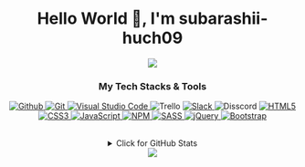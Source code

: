 <!-- Intro -->


<h1 align="center" > Hello World 👋, I'm subarashii-huch09 </h1>
<div align="center"><img src="https://github.com/subarashii-huch09/subarashii-huch09/raw/main/159027.gif">
<br>

<h3 align="center">My Tech Stacks & Tools </h3>

<p align="center">
      <a href="https://github.com/subarashii-huch09" target="_blank"><img alt="Github" src="https://img.shields.io/badge/subarashiihuch09-%23121011.svg?style=for-the-badge&logo=github&logoColor=white">
      </a>
      <a href="https://img.shields.io/badge/git-%23F05033.svg?style=for-the-badge&logo=git&logoColor=white" target="_blank"><img alt="Git"  src="https://img.shields.io/badge/git-%23F05033.svg?style=for-the-badge&logo=git&logoColor=white">
      </a>
      <a href=" https://img.shields.io/badge/-Visual%20Studio%20Code-23A9F2?style=flat-square&logo=Visual%20Studio%20Code&logoColor=white" target="_blank"><img  alt="Visual Studio Code" src="https://img.shields.io/badge/Visual%20Studio%20Code-0078d7.svg?style=for-the-badge&logo=visual-studio-code&logoColor=white">
      </a>
      </a>
      <a hreft="https://img.shields.io/badge/-Trello-0079BF?style=flat-square&logo=Trello&logoColor=white" target="_blank"><img alt="Trello" src="https://img.shields.io/badge/Trello-%23026AA7.svg?style=for-the-badge&logo=Trello&logoColor=white">
      </a>
      <a href="https://img.shields.io/badge/-Slack-E01563?style=flat-square&logo=Slack&logoColor=white" target="_blank"><img alt="Slack" src="https://img.shields.io/badge/Slack-4A154B?style=for-the-badge&logo=slack&logoColor=white">
      </a>
      <a hreft="https://img.shields.io/badge/Discord-7289DA?style=for-the-badge&logo=discord&logoColor=white" target="_blank"><img alt="Disscord" src ="https://img.shields.io/badge/Discord-7289DA?style=for-the-badge&logo=discord&logoColor=white">
      </a>
  <a href="https://img.shields.io/badge/-HTML5-E34F26?style=flat-square&logo=HTML5&logoColor=white" target="_blank"><img alt="HTML5" src="https://img.shields.io/badge/html5-%23E34F26.svg?style=for-the-badge&logo=html5&logoColor=white">
  </a>
  <a href="https://img.shields.io/badge/-CSS3-1572B6?style=flat-square&logo=CSS3&logoColor=white" target="_blank"><img alt="CSS3"  src="https://img.shields.io/badge/css3-%231572B6.svg?style=for-the-badge&logo=css3&logoColor=white">
  </a>
  <a href="https://github.com/ShahriarShafin?tab=repositories" target="_blank"><img alt="JavaScript" src="https://img.shields.io/badge/javascript-%23323330.svg?style=for-the-badge&logo=javascript&logoColor=%23F7DF1E">
  </a>
  <a href="https://img.shields.io/badge/-NPM-CB3837?style=flat-square&logo=NPM&logoColor=white" target="_blank"><img alt="NPM" src="https://img.shields.io/badge/NPM-%23000000.svg?style=for-the-badge&logo=npm&logoColor=white">
  </a>
  <a href="https://img.shields.io/badge/Sass-CC6699?style=for-the-badge&logo=sass&logoColor=white" target="_blank"><img alt="SASS" src ="https://img.shields.io/badge/Sass-CC6699?style=for-the-badge&logo=sass&logoColor=white">
  </a>
  <a href="https://img.shields.io/badge/jQuery-0769AD?style=for-the-badge&logo=jquery&logoColor=white" target="_blank"><img alt="jQuery" src ="https://img.shields.io/badge/jQuery-0769AD?style=for-the-badge&logo=jquery&logoColor=white">
  </a>
  <a href="https://img.shields.io/badge/Bootstrap-563D7C?style=for-the-badge&logo=bootstrap&logoColor=white" target="_blank"><img alt="Bootstrap" src ="https://img.shields.io/badge/bootstrap-%23563D7C.svg?style=for-the-badge&logo=bootstrap&logoColor=white">
  </a>
</p>

<br>

<details>
<summary>Click for GitHub Stats</summary>
<p align="center">
  <img alt="Top Language" src="https://github-readme-stats.vercel.app/api/top-langs/?username=subarashii-huch09&layout=compact&hide=css,html&theme=vision-friendly-dark">
 <img alt ="Github Stats" src="https://github-readme-stats.vercel.app/api?username=subarashii-huch09&count_private=true&show_icons=true&theme=vision-friendly-dark"> 
</p>
</details>


<footer align="center">
<img src="https://visitor-badge.glitch.me/badge?page_id=subarashii-huch09.subarashii-huch09">
  
</footer>



<!--
**subarashii-huch09/subarashii-huch09** is a ✨ _special_ ✨ repository because its `README.md` (this file) appears on your GitHub profile.
-->
